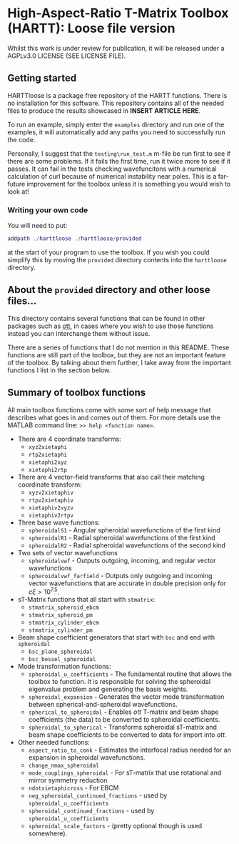 # High-Aspect-Ratio T-Matrix Toolbox (HARTT): Loose file version
Whilst this work is under review for publication, it will be released under a AGPLv3.0 LICENSE (SEE LICENSE FILE).

## Getting started
HARTTloose is a package free repository of the HARTT functions. There is no installation for this software. This repository contains all of the needed files to produce the results showcased in **INSERT ARTICLE HERE**.

To run an example, simply enter the ``examples`` directory and run one of the examples, it will automatically add any paths you need to successfully run the code.

Personally, I suggest that the ``testing\run_test.m`` m-file be run first to see if there are some problems. If it fails the first time, run it twice more to see if it passes. It can fail in the tests checking wavefuncitons with a numerical calculation of curl because of numerical instability near poles. This is a far-future improvement for the toolbox unless it is something you would wish to look at!

### Writing your own code
You will need to put:
```matlab
addpath ./harttloose ./harttloose/provided
```
at the start of your program to use the toolbox. If you wish you could simplify this by moving the ``provided`` directory contents into the ``harttloose`` directory.

## About the ``provided`` directory and other loose files...
This directory contains several functions that can be found in other packages such as [ott](https://github.com/ilent2/ott/), in cases where you wish to use those functions instead you can interchange them without issue.

There are a series of functions that I do not mention in this README. These functions are still part of the toolbox, but they are not an important feature of the toolbox. By talking about them further, I take away from the important functions I list in the section below.

## Summary of toolbox functions
All main toolbox functions come with some sort of help message that describes what goes in and comes out of them. For more details use the MATLAB command line: ``>> help <function name>``.
- There are 4 coordinate transforms:
  - ``xyz2xietaphi``
  - ``rtp2xietaphi``
  - ``xietaphi2xyz``
  - ``xietaphi2rtp``
- There are 4 vector-field transforms that also call their matching coordinate transform:
  - ``xyzv2xietaphiv``
  - ``rtpv2xietaphiv``
  - ``xietaphiv2xyzv``
  - ``xietaphiv2rtpv``
- Three base wave functions:
  - ``spheroidalS1`` - Angular spheroidal wavefunctions of the first kind
  - ``spheroidalR1`` - Radial spheroidal wavefunctions of the first kind
  - ``spheroidalR2`` - Radial spheroidal wavefunctions of the second kind
- Two sets of vector wavefunctions
  - ``spheroidalvwf`` - Outputs outgoing, incoming, and regular vector wavefunctions
  - ``spheroidalvwf_farfield`` - Outputs only outgoing and incoming vector wavefunctions that are accurate in double precision only for $c\xi>10^{7.5}$.
- sT-Matrix functions that all start with ``stmatrix``:
  - ``stmatrix_spheroid_ebcm``
  - ``stmatrix_spheroid_pm``
  - ``stmatrix_cylinder_ebcm``
  - ``stmatrix_cylinder_pm``
- Beam shape coefficient generators that start with ``bsc`` and end with ``spheroidal``
  - ``bsc_plane_spheroidal``
  - ``bsc_bessel_spheroidal``
- Mode transformation functions:
  - ``spheroidal_u_coefficients`` - The fundamental routine that allows the toolbox to function. It is responsible for solving the spheroidal eigenvalue problem and generating the basis weights.
  - ``spheroidal_expansion`` - Generates the vector mode transformation between spherical-and-spheroidal wavefunctions.
  - ``spherical_to_spheroidal`` - Enables *ott* T-matrix and beam shape coefficients (the data) to be converted to spheroidal coefficients.
  - ``spheroidal_to_spherical`` - Transforms spheroidal sT-matrix and beam shape coefficients to be converted to data for import into *ott*.
- Other needed functions:
  - ``aspect_ratio_to_conk`` - Estimates the interfocal radius needed for an expansion in spheroidal wavefunctions.
  - ``change_nmax_spheroidal``
  - ``mode_couplings_spheroidal`` - For sT-matrix that use rotational and mirror symmetry reduction
  - ``ndotxietaphicross`` - For EBCM
  - ``neg_spheroidal_continued_fractions`` - used by ``spheroidal_u_coefficients``
  - ``spheroidal_continued_fractions`` - used by ``spheroidal_u_coefficients``
  - ``spheroidal_scale_factors`` - (pretty optional though is used somewhere).
